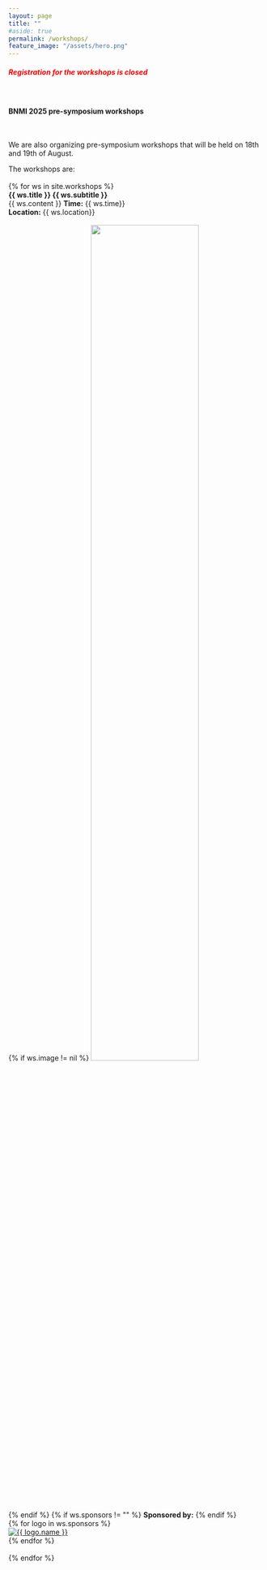 ```yaml
---
layout: page
title: ""
#aside: true
permalink: /workshops/
feature_image: "/assets/hero.png"
---
```


<h5 style="color:red">
Registration for the workshops is closed
</h5>
<br>

<h4>
BNMI 2025 pre-symposium workshops
</h4>

<br>

We are also organizing pre-symposium workshops that will be held on 18th and 19th of August.<br>

<!-- <a href="{{ site.workshops_registration_link }}" target="_blank"><b>You can register here</b></a> -->
<div class="sessions-list">
    The workshops are:
    <br><br>
    {% for ws in site.workshops %}
        <div class="session-item">
            <b> {{ ws.title }} {{ ws.subtitle }}</b>
            <div class="bullet-div">
                {{ ws.content }}
                <b>Time:</b> {{ ws.time}} <br>
                <b>Location:</b> {{ ws.location}}<br>
                <br/>
            {% if ws.image != nil %}
                <img src="{{ ws.image }}" style="width: 65%" height="auto"/>
            {% endif %}    
            {% if ws.sponsors != "" %}
               <b>Sponsored by:</b>
            {% endif %}
            </div>
            <div class="logo-container">
                {% for logo in ws.sponsors %}
                    <div class="logo-item">
                    <a href="{{ logo.link }}" target="blank">
                    <img src="{{ logo.logo }}" alt="{{ logo.name }}">
                    </a>
                    </div>
                {% endfor %}
            </div>
        </div>
        <br/>
    {% endfor %}
</div>
<!-- The topics for the workshops are:
<br>
<div class="sessions-list">
    <div class="session-item">
    <b>1. Train-the-trainer workshop: how to improve your own training </b>
        <div class="bullet-div">
        <p>Have you ever experienced that users don’t seem to remember much of what you taught them when you trained them? How can we improve the way we train users so that they really learn?
        Pedagogy is the science of how we learn and how to design effective teaching. Pedagogical tools are simple to apply and have a great potential for improving the learning outcome of microscopy trainings.
        <br><br> 
        During this 2h workshop, we will guide you to improve the design of your own microscopy training, in small steps and at your own pace. The workshop will run on the 19th of August from 10:00 to 12:00.
        <br><br><b>Trainers:</b> Sylvie Le Guyader, Karolinska Institutet, Sweden and Rhonda Reigers Powell, Clemson University, US
        </p>
        <figure class="center">
            <img src="/assets/training_the_trainer.jpeg" style="width: 65%" height="auto"/>
        </figure>
        </div>
    </div>
    <br>
    <br>
    <div class="session-item">
        <b>2. Smart Microscopy</b>
        <div class="bullet-div">
        <p>
            Discover how automation is revolutionizing microscopy in our Smart Microscopy workshop. This state-of-the-art approach combines on-the-fly image analysis with fully motorized, computer-controlled microscopes to create adaptive, real-time imaging workflows. By enabling dynamic adjustments to microscope parameters during experiments, Smart Microscopy minimizes human intervention, allowing researchers to efficiently capture rare events, study complex biological systems, and acquire statistically meaningful data.
            <br><br>
            Over one and a half days, participants will delve into the principles and practices of Smart Microscopy, using both commercial and open-source tools. Hands-on sessions will cover target identification, adaptive feedback loops, and integration with external hardware and software for advanced automation. The workshop emphasizes transferable strategies, ensuring participants can develop adaptive workflows tailored to their specific instruments. Join us to explore how Smart Microscopy can enhance your experimental efficiency and data reproducibility.
            </p>
            <figure class="center">
                <img src="/assets/smart_microscopy.png" style="width: 65%" height="auto"/>
            </figure>
        </div>
    <br>
    <br>
    <div class="session-item">
        <b>3. Optical Tissue Clearing Techniques for 3D Lightsheet</b>
            <div class="bullet-div">
            <p>
            Unlock the potential of deep imaging with this workshop on Optical Tissue Clearing Techniques, designed to complement 3D lightsheet microscopy. Tissue clearing transforms biological specimens into transparent structures, allowing for unprecedented imaging depth without physical sectioning. Paired with lightsheet microscopy, tissue clearing enables researchers to visualize intact 3D biological structures, from neuronal networks to entire organs, with high precision and minimal photobleaching.
            <br><br>
            This one-and-a-half-day workshop provides practical training on tissue clearing workflows tailored to lightsheet microscopy. Participants will cover essential topics, including sample preparation techniques for various tissue types, mounting strategies for effective imaging on systems like the Zeiss Light Sheet 7, and basic data management and processing for large datasets. With a focus on adaptability, attendees will learn how to optimize clearing protocols for their samples and fluorescence labels, empowering them to extend these techniques to their own research.
            </p>
        </div>
    </div>
</div>
<br>
<br> -->

<!-- Register for the workshops using <a href="{{ site.workshops_registration_link }}" target="_blank"><b>this link</b></a> -->